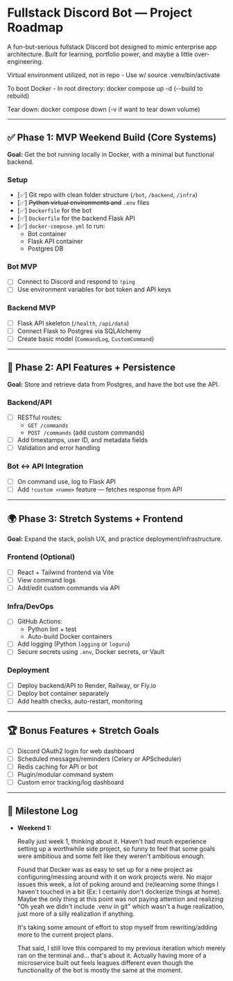 # Fullstack Discord Bot — Project Roadmap

A fun-but-serious fullstack Discord bot designed to mimic enterprise app architecture. Built for learning, portfolio power, and maybe a little over-engineering.

Virtual environment utilized, not in repo -
Use w/
source .venv/bin/activate

To boot Docker - In root directory:
docker compose up -d (--build to rebuild)

Tear down:
docker compose down (-v if want to tear down volume)

---

## ✅ Phase 1: MVP Weekend Build (Core Systems)

**Goal:** Get the bot running locally in Docker, with a minimal but functional backend.

### Setup
- [✅] Git repo with clean folder structure (`/bot`, `/backend`, `/infra`)
- [✅] ~~Python virtual environments and~~ `.env` files
- [✅] `Dockerfile` for the bot
- [✅] `Dockerfile` for the backend Flask API
- [✅] `docker-compose.yml` to run:
  - Bot container
  - Flask API container
  - Postgres DB

### Bot MVP
- [ ] Connect to Discord and respond to `!ping`
- [ ] Use environment variables for bot token and API keys

### Backend MVP
- [ ] Flask API skeleton (`/health`, `/api/data`)
- [ ] Connect Flask to Postgres via SQLAlchemy
- [ ] Create basic model (`CommandLog`, `CustomCommand`)

---

## 🔁 Phase 2: API Features + Persistence

**Goal:** Store and retrieve data from Postgres, and have the bot use the API.

### Backend/API
- [ ] RESTful routes:
  - `GET /commands`
  - `POST /commands` (add custom commands)
- [ ] Add timestamps, user ID, and metadata fields
- [ ] Validation and error handling

### Bot ↔️ API Integration
- [ ] On command use, log to Flask API
- [ ] Add `!custom <name>` feature — fetches response from API

---

## 🌍 Phase 3: Stretch Systems + Frontend

**Goal:** Expand the stack, polish UX, and practice deployment/infrastructure.

### Frontend (Optional)
- [ ] React + Tailwind frontend via Vite
- [ ] View command logs
- [ ] Add/edit custom commands via API

### Infra/DevOps
- [ ] GitHub Actions:
  - Python lint + test
  - Auto-build Docker containers
- [ ] Add logging (Python `logging` or `loguru`)
- [ ] Secure secrets using `.env`, Docker secrets, or Vault

### Deployment
- [ ] Deploy backend/API to Render, Railway, or Fly.io
- [ ] Deploy bot container separately
- [ ] Add health checks, auto-restart, monitoring

---

## 🏆 Bonus Features + Stretch Goals

- [ ] Discord OAuth2 login for web dashboard
- [ ] Scheduled messages/reminders (Celery or APScheduler)
- [ ] Redis caching for API or bot
- [ ] Plugin/modular command system
- [ ] Custom error tracking/log dashboard

---

## 📅 Milestone Log
- **Weekend 1:**

  Really just week 1, thinking about it. Haven't had much experience setting up a worthwhile side project, so funny to feel that some goals were ambitious and some felt like they weren't ambitious enough.

  Found that Docker was as easy to set up for a new project as configuring/messing around with it on work projects were. No major issues this week, a lot of poking around and (re)learning some things I haven't touched in a bit (Ex: I certainly don't dockerize things at home). Maybe the only thing at this point was not paying attention and realizing "Oh yeah we didn't include .venv in git" which wasn't a huge realization, just more of a silly realization if anything.

  It's taking some amount of effort to stop myself from rewriting/adding more to the current project plans.

  That said, I still love this compared to my previous iteration which merely ran on the terminal and... that's about it. Actually having more of a microservice built out feels leagues different even though the functionality of the bot is mostly the same at the moment.
